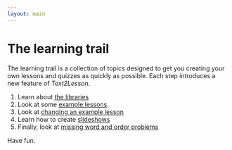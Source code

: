 ```yaml
---
layout: main
---
```


# The learning trail

The learning trail is a collection of topics designed to get you creating your own
lessons and quizzes as quickly as possible. Each step introduces a new feature of
_Text2Lesson_.

1. Learn about [the libraries](the-libraries.md)
1. Look at some [example lessons](examples.md).
1. Look at [changing an example lesson](changing-an-example-lesson.md)
1. Learn how to create [slideshows](slideshows.md)
1. Finally, look at [missing word and order problems](missing-word-and-order.md)

Have fun.
